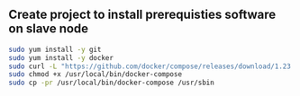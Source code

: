 ## Create project to install prerequisties software on slave node
```sh
sudo yum install -y git
sudo yum install -y docker
sudo curl -L "https://github.com/docker/compose/releases/download/1.23.1/docker-compose-$(uname -s)-$(uname -m)" -o /usr/local/bin/docker-compose
sudo chmod +x /usr/local/bin/docker-compose
sudo cp -pr /usr/local/bin/docker-compose /usr/sbin
```



